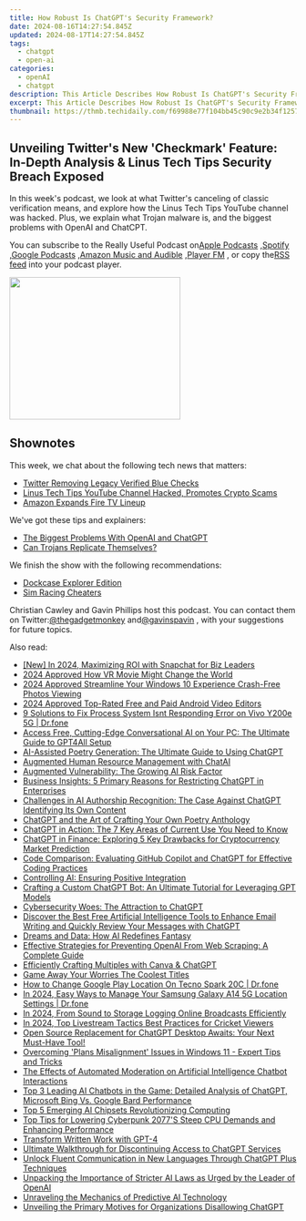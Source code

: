```yaml
---
title: How Robust Is ChatGPT's Security Framework?
date: 2024-08-16T14:27:54.845Z
updated: 2024-08-17T14:27:54.845Z
tags:
  - chatgpt
  - open-ai
categories:
  - openAI
  - chatgpt
description: This Article Describes How Robust Is ChatGPT's Security Framework?
excerpt: This Article Describes How Robust Is ChatGPT's Security Framework?
thumbnail: https://thmb.techidaily.com/f69988e77f104bb45c90c9e2b34f1257506e2bba3f3828fdb0fc5d5f8e1efe9e.jpg
---
```


## Unveiling Twitter's New 'Checkmark' Feature: In-Depth Analysis & Linus Tech Tips Security Breach Exposed

 In this week's podcast, we look at what Twitter's canceling of classic verification means, and explore how the Linus Tech Tips YouTube channel was hacked. Plus, we explain what Trojan malware is, and the biggest problems with OpenAI and ChatCPT.

 You can subscribe to the Really Useful Podcast on[Apple Podcasts](https://podcasts.apple.com/gb/podcast/the-really-useful-podcast/id1437847131?mt=2) ,[Spotify](https://open.spotify.com/show/283gDxLd6OTNEpRq6tN7ha) ,[Google Podcasts](https://www.google.com/podcasts?feed=aHR0cHM6Ly9hbmNob3IuZm0vcy8zMWJlNDcwL3BvZGNhc3QvcnNz) ,[Amazon Music and Audible](https://music.amazon.co.uk/podcasts/20ab73d4-5da2-46c7-a17f-dc6eb39bdb48/The-Really-Useful-Podcast) ,[Player FM](https://player.fm/series/the-really-useful-podcast-2491856) , or copy the[RSS feed](https://feeds.transistor.fm/the-really-useful-podcast) into your podcast player.

<!-- affiliate ads begin -->
<a href="https://united.elfm.net/c/5597632/748964/4704" target="_top" id="748964"><img src="//a.impactradius-go.com/display-ad/4704-748964" border="0" alt="" width="300" height="250"/></a><img height="0" width="0" src="https://united.elfm.net/i/5597632/748964/4704" style="position:absolute;visibility:hidden;" border="0" />
<!-- affiliate ads end -->
## Shownotes

This week, we chat about the following tech news that matters:

* [Twitter Removing Legacy Verified Blue Checks](https://www.makeuseof.com/twitter-start-removing-legacy-verified-checkmarks/)
* [Linus Tech Tips YouTube Channel Hacked, Promotes Crypto Scams](https://www.makeuseof.com/linus-tech-tips-youtube-hacked-to-promote-crypto-scams/)
* [Amazon Expands Fire TV Lineup](https://www.makeuseof.com/amazon-expands-fire-tv-lineup/)

We've got these tips and explainers:

* [The Biggest Problems With OpenAI and ChatGPT](https://www.makeuseof.com/openai-chatgpt-biggest-probelms/)
* [Can Trojans Replicate Themselves?](https://www.makeuseof.com/can-trojans-replicate-themselves/)

We finish the show with the following recommendations:

* [Dockcase Explorer Edition](https://www.makeuseof.com/review-dockcase-explorer-edition-smart-usbc-hub/)
* [Sim Racing Cheaters](https://youtu.be/rP%5FXkeF1DbU)

 Christian Cawley and Gavin Phillips host this podcast. You can contact them on Twitter:[@thegadgetmonkey](https://twitter.com/thegadgetmonkey) and[@gavinspavin](https://twitter.com/gavinspavin) , with your suggestions for future topics.


<ins class="adsbygoogle"
     style="display:block"
     data-ad-format="autorelaxed"
     data-ad-client="ca-pub-7571918770474297"
     data-ad-slot="1223367746"></ins>



<ins class="adsbygoogle"
     style="display:block"
     data-ad-client="ca-pub-7571918770474297"
     data-ad-slot="8358498916"
     data-ad-format="auto"
     data-full-width-responsive="true"></ins>

<span class="atpl-alsoreadstyle">Also read:</span>
<div><ul>
<li><a href="https://snapchat-videos.techidaily.com/new-in-2024-maximizing-roi-with-snapchat-for-biz-leaders/"><u>[New] In 2024, Maximizing ROI with Snapchat for Biz Leaders</u></a></li>
<li><a href="https://some-techniques.techidaily.com/2024-approved-how-vr-movie-might-change-the-world/"><u>2024 Approved  How VR Movie Might Change the World</u></a></li>
<li><a href="https://some-skills.techidaily.com/2024-approved-streamline-your-windows-10-experience-crash-free-photos-viewing/"><u>2024 Approved  Streamline Your Windows 10 Experience  Crash-Free Photos Viewing</u></a></li>
<li><a href="https://ai-vdieo-software.techidaily.com/2024-approved-top-rated-free-and-paid-android-video-editors/"><u>2024 Approved Top-Rated Free and Paid Android Video Editors</u></a></li>
<li><a href="https://howto.techidaily.com/9-solutions-to-fix-process-system-isnt-responding-error-on-vivo-y200e-5g-drfone-by-drfone-fix-android-problems-fix-android-problems/"><u>9 Solutions to Fix Process System Isnt Responding Error on Vivo Y200e 5G | Dr.fone</u></a></li>
<li><a href="https://tech-revival.techidaily.com/access-free-cutting-edge-conversational-ai-on-your-pc-the-ultimate-guide-to-gpt4all-setup/"><u>Access Free, Cutting-Edge Conversational AI on Your PC: The Ultimate Guide to GPT4All Setup</u></a></li>
<li><a href="https://tech-revival.techidaily.com/ai-assisted-poetry-generation-the-ultimate-guide-to-using-chatgpt/"><u>AI-Assisted Poetry Generation: The Ultimate Guide to Using ChatGPT</u></a></li>
<li><a href="https://tech-revival.techidaily.com/augmented-human-resource-management-with-chatai/"><u>Augmented Human Resource Management with ChatAI</u></a></li>
<li><a href="https://tech-revival.techidaily.com/augmented-vulnerability-the-growing-ai-risk-factor/"><u>Augmented Vulnerability: The Growing AI Risk Factor</u></a></li>
<li><a href="https://tech-revival.techidaily.com/business-insights-5-primary-reasons-for-restricting-chatgpt-in-enterprises/"><u>Business Insights: 5 Primary Reasons for Restricting ChatGPT in Enterprises</u></a></li>
<li><a href="https://tech-revival.techidaily.com/challenges-in-ai-authorship-recognition-the-case-against-chatgpt-identifying-its-own-content/"><u>Challenges in AI Authorship Recognition: The Case Against ChatGPT Identifying Its Own Content</u></a></li>
<li><a href="https://tech-revival.techidaily.com/chatgpt-and-the-art-of-crafting-your-own-poetry-anthology/"><u>ChatGPT and the Art of Crafting Your Own Poetry Anthology</u></a></li>
<li><a href="https://tech-revival.techidaily.com/chatgpt-in-action-the-7-key-areas-of-current-use-you-need-to-know/"><u>ChatGPT in Action: The 7 Key Areas of Current Use You Need to Know</u></a></li>
<li><a href="https://tech-revival.techidaily.com/chatgpt-in-finance-exploring-5-key-drawbacks-for-cryptocurrency-market-prediction/"><u>ChatGPT in Finance: Exploring 5 Key Drawbacks for Cryptocurrency Market Prediction</u></a></li>
<li><a href="https://tech-revival.techidaily.com/code-comparison-evaluating-github-copilot-and-chatgpt-for-effective-coding-practices/"><u>Code Comparison: Evaluating GitHub Copilot and ChatGPT for Effective Coding Practices</u></a></li>
<li><a href="https://tech-revival.techidaily.com/controlling-ai-ensuring-positive-integration/"><u>Controlling AI: Ensuring Positive Integration</u></a></li>
<li><a href="https://tech-revival.techidaily.com/crafting-a-custom-chatgpt-bot-an-ultimate-tutorial-for-leveraging-gpt-models/"><u>Crafting a Custom ChatGPT Bot: An Ultimate Tutorial for Leveraging GPT Models</u></a></li>
<li><a href="https://tech-revival.techidaily.com/cybersecurity-woes-the-attraction-to-chatgpt/"><u>Cybersecurity Woes: The Attraction to ChatGPT</u></a></li>
<li><a href="https://tech-revival.techidaily.com/discover-the-best-free-artificial-intelligence-tools-to-enhance-email-writing-and-quickly-review-your-messages-with-chatgpt/"><u>Discover the Best Free Artificial Intelligence Tools to Enhance Email Writing and Quickly Review Your Messages with ChatGPT</u></a></li>
<li><a href="https://tech-revival.techidaily.com/dreams-and-data-how-ai-redefines-fantasy/"><u>Dreams and Data: How AI Redefines Fantasy</u></a></li>
<li><a href="https://tech-revival.techidaily.com/effective-strategies-for-preventing-openai-from-web-scraping-a-complete-guide/"><u>Effective Strategies for Preventing OpenAI From Web Scraping: A Complete Guide</u></a></li>
<li><a href="https://tech-revival.techidaily.com/efficiently-crafting-multiples-with-canva-and-chatgpt/"><u>Efficiently Crafting Multiples with Canva & ChatGPT</u></a></li>
<li><a href="https://video-screen-grab.techidaily.com/game-away-your-worries-the-coolest-titles/"><u>Game Away Your Worries  The Coolest Titles</u></a></li>
<li><a href="https://fake-location.techidaily.com/how-to-change-google-play-location-on-tecno-spark-20c-drfone-by-drfone-virtual-android/"><u>How to Change Google Play Location On Tecno Spark 20C | Dr.fone</u></a></li>
<li><a href="https://android-location.techidaily.com/in-2024-easy-ways-to-manage-your-samsung-galaxy-a14-5g-location-settings-drfone-by-drfone-virtual/"><u>In 2024, Easy Ways to Manage Your Samsung Galaxy A14 5G Location Settings | Dr.fone</u></a></li>
<li><a href="https://digital-screen-recording.techidaily.com/in-2024-from-sound-to-storage-logging-online-broadcasts-efficiently/"><u>In 2024, From Sound to Storage  Logging Online Broadcasts Efficiently</u></a></li>
<li><a href="https://some-approaches.techidaily.com/in-2024-top-livestream-tactics-best-practices-for-cricket-viewers/"><u>In 2024, Top Livestream Tactics  Best Practices for Cricket Viewers</u></a></li>
<li><a href="https://tech-revival.techidaily.com/1722213266420-open-source-replacement-for-chatgpt-desktop-awaits-your-next-must-have-tool/"><u>Open Source Replacement for ChatGPT Desktop Awaits: Your Next Must-Have Tool!</u></a></li>
<li><a href="https://win-forum.techidaily.com/overcoming-plans-misalignment-issues-in-windows-11-expert-tips-and-tricks/"><u>Overcoming 'Plans Misalignment' Issues in Windows 11 - Expert Tips and Tricks</u></a></li>
<li><a href="https://tech-revival.techidaily.com/the-effects-of-automated-moderation-on-artificial-intelligence-chatbot-interactions/"><u>The Effects of Automated Moderation on Artificial Intelligence Chatbot Interactions</u></a></li>
<li><a href="https://tech-revival.techidaily.com/top-3-leading-ai-chatbots-in-the-game-detailed-analysis-of-chatgpt-microsoft-bing-vs-google-bard-performance/"><u>Top 3 Leading AI Chatbots in the Game: Detailed Analysis of ChatGPT, Microsoft Bing Vs. Google Bard Performance</u></a></li>
<li><a href="https://tech-revival.techidaily.com/top-5-emerging-ai-chipsets-revolutionizing-computing/"><u>Top 5 Emerging AI Chipsets Revolutionizing Computing</u></a></li>
<li><a href="https://win-able.techidaily.com/top-tips-for-lowering-cyberpunk-2077s-steep-cpu-demands-and-enhancing-performance/"><u>Top Tips for Lowering Cyberpunk 2077'S Steep CPU Demands and Enhancing Performance</u></a></li>
<li><a href="https://tech-revival.techidaily.com/transform-written-work-with-gpt-4/"><u>Transform Written Work with GPT-4</u></a></li>
<li><a href="https://tech-revival.techidaily.com/ultimate-walkthrough-for-discontinuing-access-to-chatgpt-services/"><u>Ultimate Walkthrough for Discontinuing Access to ChatGPT Services</u></a></li>
<li><a href="https://tech-revival.techidaily.com/unlock-fluent-communication-in-new-languages-through-chatgpt-plus-techniques/"><u>Unlock Fluent Communication in New Languages Through ChatGPT Plus Techniques</u></a></li>
<li><a href="https://tech-revival.techidaily.com/unpacking-the-importance-of-stricter-ai-laws-as-urged-by-the-leader-of-openai/"><u>Unpacking the Importance of Stricter AI Laws as Urged by the Leader of OpenAI</u></a></li>
<li><a href="https://tech-revival.techidaily.com/unraveling-the-mechanics-of-predictive-ai-technology/"><u>Unraveling the Mechanics of Predictive AI Technology</u></a></li>
<li><a href="https://tech-revival.techidaily.com/unveiling-the-primary-motives-for-organizations-disallowing-chatgpt/"><u>Unveiling the Primary Motives for Organizations Disallowing ChatGPT</u></a></li>
</ul></div>

